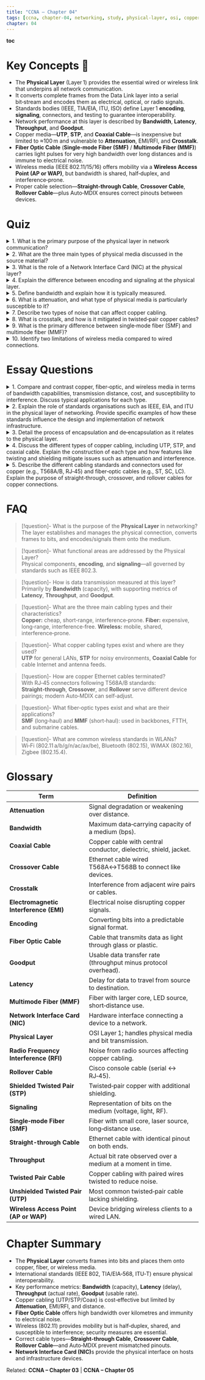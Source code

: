 ```yaml
---
title: "CCNA – Chapter 04"
tags: [ccna, chapter-04, networking, study, physical-layer, osi, copper, fiber, wireless, cabling, media]
chapter: 04
---
```


<strong>toc</strong>

# Key Concepts 🔑
- The <strong>Physical Layer</strong> (Layer 1) provides the essential wired or wireless link that underpins all network communication.  
- It converts complete frames from the Data Link layer into a serial bit‑stream and encodes them as electrical, optical, or radio signals.  
- Standards bodies (IEEE, TIA/EIA, ITU, ISO) define Layer 1 <strong>encoding</strong>, <strong>signaling</strong>, connectors, and testing to guarantee interoperability.  
- Network performance at this layer is described by <strong>Bandwidth</strong>, <strong>Latency</strong>, <strong>Throughput</strong>, and <strong>Goodput</strong>.  
- Copper media—<strong>UTP</strong>, <strong>STP</strong>, and <strong>Coaxial Cable</strong>—is inexpensive but limited to ≈100 m and vulnerable to <strong>Attenuation</strong>, EMI/RFI, and <strong>Crosstalk</strong>.  
- <strong>Fiber Optic Cable</strong> (<strong>Single‑mode Fiber (SMF)</strong> / <strong>Multimode Fiber (MMF)</strong>) carries light pulses for very high bandwidth over long distances and is immune to electrical noise.  
- Wireless media (IEEE 802.11/15/16) offers mobility via a <strong>Wireless Access Point (AP or WAP)</strong>, but bandwidth is shared, half‑duplex, and interference‑prone.  
- Proper cable selection—<strong>Straight-through Cable</strong>, <strong>Crossover Cable</strong>, <strong>Rollover Cable</strong>—plus Auto‑MDIX ensures correct pinouts between devices.

# Quiz
<details>
<summary>1. What is the primary purpose of the physical layer in network communication?</summary>

**Answer:** The <strong>Physical Layer</strong>'s main purpose is to establish the physical connection between devices and transmit raw bits over the network medium. It takes data from the upper layers and encodes it into signals appropriate for the chosen media.

</details>

<details>
<summary>2. What are the three main types of physical media discussed in the source material?</summary>

**Answer:** Copper cabling, fiber‑optic cabling, and wireless media.

</details>

<details>
<summary>3. What is the role of a Network Interface Card (NIC) at the physical layer?</summary>

**Answer:** A <strong>Network Interface Card (NIC)</strong> provides the hardware interface that connects a device to the network medium (wired, wireless, or cellular).

</details>

<details>
<summary>4. Explain the difference between encoding and signaling at the physical layer.</summary>

**Answer:** **Encoding** converts a stream of bits into a recognisable format (patterns). **Signaling** defines how those encoded bits are represented on the medium itself—e.g., voltages on copper or light pulses in fiber.

</details>

<details>
<summary>5. Define bandwidth and explain how it is typically measured.</summary>

**Answer:** <strong>Bandwidth</strong> is the maximum capacity of a medium to carry data, measured in bits per second (bps), kilobits /s (Kbps), megabits /s (Mbps), etc.

</details>

<details>
<summary>6. What is attenuation, and what type of physical media is particularly susceptible to it?</summary>

**Answer:** <strong>Attenuation</strong> is signal weakening over distance; copper cabling is especially susceptible.

</details>

<details>
<summary>7. Describe two types of noise that can affect copper cabling.</summary>

**Answer:** <strong>Electromagnetic Interference (EMI)</strong> (electrical noise) and <strong>Radio Frequency Interference (RFI)</strong> (radio‑wave noise).

</details>

<details>
<summary>8. What is crosstalk, and how is it mitigated in twisted‑pair copper cables?</summary>

**Answer:** <strong>Crosstalk</strong> is interference between adjacent wires. Twisting the pairs at differing rates cancels much of the interference.

</details>

<details>
<summary>9. What is the primary difference between single‑mode fiber (SMF) and multimode fiber (MMF)?</summary>

**Answer:** <strong>Single‑mode Fiber (SMF)</strong> has a smaller core, uses a laser, and supports very long distances; <strong>Multimode Fiber (MMF)</strong> has a larger core, uses an LED, and is suited for shorter distances.

</details>

<details>
<summary>10. Identify two limitations of wireless media compared to wired connections.</summary>

**Answer:** Limited coverage area (environmental factors) and susceptibility to interference; additionally, wireless bandwidth is shared and operates half‑duplex.

</details>

# Essay Questions
<details>
<summary>1. Compare and contrast copper, fiber‑optic, and wireless media in terms of bandwidth capabilities, transmission distance, cost, and susceptibility to interference. Discuss typical applications for each type.</summary>

**Answer:**  
- **Copper (UTP/STP/Coax):** Up to 10 Gbps (Cat 6A), limited to ~100 m, low cost, susceptible to EMI/RFI and <strong>Crosstalk</strong>. Typical for LAN drops, patch panels, and short‑run interconnects.  
- **Fiber‑optic:** 10 Gbps–400 Gbps+, distances of kilometres (SMF) or hundreds of metres (MMF), higher cost, immune to electrical interference. Used for data‑center backbones, long‑haul links, FTTH, and ISP peering.  
- **Wireless:** 600 Mbps–10 Gbps (Wi‑Fi 6/7 theoretical), distances vary (tens of metres indoors), low to moderate infrastructure cost but shared bandwidth, prone to interference and security risks. Ideal for mobility in homes, campuses, and IoT.

</details>

<details>
<summary>2. Explain the role of standards organisations such as IEEE, EIA, and ITU in the physical layer of networking. Provide specific examples of how these standards influence the design and implementation of network infrastructure.</summary>

**Answer:**  
- **IEEE** defines Ethernet and Wi‑Fi physical standards (e.g., IEEE 802.3 10GBASE‑T copper, 802.11ax Wi‑Fi 6).  
- **EIA/TIA** publishes cabling and connector standards (TIA/EIA‑568 wiring pinouts, TIA‑568‑C Cat 6 performance specs).  
- **ITU** sets international telecom specs (e.g., ITU‑T G.652 fiber characteristics).  
These bodies ensure that cables, connectors, and transceivers from different vendors interoperate, guarantee minimum performance, and enable widespread adoption.

</details>

<details>
<summary>3. Detail the process of encapsulation and de‑encapsulation as it relates to the physical layer.</summary>

**Answer:**  
At transmission, the application payload is successively wrapped in a segment (Transport), packet (Network), and frame (Data Link). The <strong>Physical Layer</strong> encodes that frame into bits and transmits signals over the medium. At the receiver, the reverse (de‑encapsulation) occurs: signals → bits → frame → packet → segment → data.

</details>

<details>
<summary>4. Discuss the different types of copper cabling, including UTP, STP, and coaxial cable. Explain the construction of each type and how features like twisting and shielding mitigate issues such as attenuation and interference.</summary>

**Answer:**  
- **UTP:** Four twisted pairs, no shielding; twisting combats <strong>Crosstalk</strong>.  
- **STP:** Same pair structure plus foil/braided shielding around pairs or bundle; shielding blocks EMI/RFI.  
- **Coaxial Cable:** Central conductor, dielectric, braided shield, outer jacket; concentric design provides excellent EMI immunity. Shielding and controlled impedance reduce attenuation and external noise.

</details>

<details>
<summary>5. Describe the different cabling standards and connectors used for copper (e.g., T568A/B, RJ‑45) and fiber‑optic cables (e.g., ST, SC, LC). Explain the purpose of straight‑through, crossover, and rollover cables for copper connections.</summary>

**Answer:**  
Copper uses RJ‑45 connectors with T568A or T568B pinouts. **Straight‑through** cables (same pinout both ends) link unlike devices; **Crossover** (A↔B) link like devices; **Rollover** (console) connects a PC serial port to a router switch. Fiber connectors include **ST** (bayonet), **SC** (push‑pull square), and **LC** (small form‑factor; duplex pair).

</details>

# FAQ
> [!question]- What is the purpose of the <strong>Physical Layer</strong> in networking?  
> The layer establishes and manages the physical connection, converts frames to bits, and encodes/signals them onto the medium.

> [!question]- What functional areas are addressed by the Physical Layer?  
> Physical components, <strong>encoding</strong>, and <strong>signaling</strong>—all governed by standards such as IEEE 802.3.

> [!question]- How is data transmission measured at this layer?  
> Primarily by <strong>Bandwidth</strong> (capacity), with supporting metrics of <strong>Latency</strong>, <strong>Throughput</strong>, and <strong>Goodput</strong>.

> [!question]- What are the three main cabling types and their characteristics?  
> **Copper:** cheap, short‑range, interference‑prone. **Fiber:** expensive, long‑range, interference‑free. **Wireless:** mobile, shared, interference‑prone.

> [!question]- What copper cabling types exist and where are they used?  
> **UTP** for general LANs, **STP** for noisy environments, **Coaxial Cable** for cable Internet and antenna feeds.

> [!question]- How are copper Ethernet cables terminated?  
> With RJ‑45 connectors following T568A/B standards: **Straight‑through**, **Crossover**, and **Rollover** serve different device pairings; modern Auto‑MDIX can self‑adjust.

> [!question]- What fiber‑optic types exist and what are their applications?  
> **SMF** (long‑haul) and **MMF** (short‑haul): used in backbones, FTTH, and submarine cables.

> [!question]- What are common wireless standards in WLANs?  
> Wi‑Fi (802.11 a/b/g/n/ac/ax/be), Bluetooth (802.15), WiMAX (802.16), Zigbee (802.15.4).

# Glossary
| Term | Definition |
| --- | --- |
| <strong>Attenuation</strong> | Signal degradation or weakening over distance. |
| <strong>Bandwidth</strong> | Maximum data‑carrying capacity of a medium (bps). |
| <strong>Coaxial Cable</strong> | Copper cable with central conductor, dielectric, shield, jacket. |
| <strong>Crossover Cable</strong> | Ethernet cable wired T568A↔T568B to connect like devices. |
| <strong>Crosstalk</strong> | Interference from adjacent wire pairs or cables. |
| <strong>Electromagnetic Interference (EMI)</strong> | Electrical noise disrupting copper signals. |
| <strong>Encoding</strong> | Converting bits into a predictable signal format. |
| <strong>Fiber Optic Cable</strong> | Cable that transmits data as light through glass or plastic. |
| <strong>Goodput</strong> | Usable data transfer rate (throughput minus protocol overhead). |
| <strong>Latency</strong> | Delay for data to travel from source to destination. |
| <strong>Multimode Fiber (MMF)</strong> | Fiber with larger core, LED source, short‑distance use. |
| <strong>Network Interface Card (NIC)</strong> | Hardware interface connecting a device to a network. |
| <strong>Physical Layer</strong> | OSI Layer 1; handles physical media and bit transmission. |
| <strong>Radio Frequency Interference (RFI)</strong> | Noise from radio sources affecting copper cabling. |
| <strong>Rollover Cable</strong> | Cisco console cable (serial ↔ RJ‑45). |
| <strong>Shielded Twisted Pair (STP)</strong> | Twisted‑pair copper with additional shielding. |
| <strong>Signaling</strong> | Representation of bits on the medium (voltage, light, RF). |
| <strong>Single‑mode Fiber (SMF)</strong> | Fiber with small core, laser source, long‑distance use. |
| <strong>Straight-through Cable</strong> | Ethernet cable with identical pinout on both ends. |
| <strong>Throughput</strong> | Actual bit rate observed over a medium at a moment in time. |
| <strong>Twisted Pair Cable</strong> | Copper cabling with paired wires twisted to reduce noise. |
| <strong>Unshielded Twisted Pair (UTP)</strong> | Most common twisted‑pair cable lacking shielding. |
| <strong>Wireless Access Point (AP or WAP)</strong> | Device bridging wireless clients to a wired LAN. |

# Chapter Summary
- The <strong>Physical Layer</strong> converts frames into bits and places them onto copper, fiber, or wireless media.  
- International standards (IEEE 802, TIA/EIA‑568, ITU‑T) ensure physical interoperability.  
- Key performance metrics: <strong>Bandwidth</strong> (capacity), <strong>Latency</strong> (delay), <strong>Throughput</strong> (actual rate), <strong>Goodput</strong> (usable rate).  
- Copper cabling (UTP/STP/Coax) is cost‑effective but limited by <strong>Attenuation</strong>, EMI/RFI, and distance.  
- <strong>Fiber Optic Cable</strong> offers high bandwidth over kilometres and immunity to electrical noise.  
- Wireless (802.11) provides mobility but is half‑duplex, shared, and susceptible to interference; security measures are essential.  
- Correct cable types—<strong>Straight-through Cable</strong>, <strong>Crossover Cable</strong>, <strong>Rollover Cable</strong>—and Auto‑MDIX prevent mismatched pinouts.  
- <strong>Network Interface Card (NIC)</strong>s provide the physical interface on hosts and infrastructure devices.

Related: <strong>CCNA – Chapter 03</strong> | <strong>CCNA – Chapter 05</strong>
